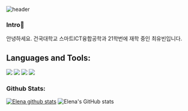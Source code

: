 ![header](https://capsule-render.vercel.app/api?type=waving&color=timeGradient&text=Welcome%20to%20Youbeen's%20GitHub%20&animation=twinkling&fontSize=35&fontAlignY=40&fontAlign=70&height=250)

  
### Intro:raised_hands:
안녕하세요. 건국대학교 스마트ICT융합공학과 21학번에 재학 중인 최유빈입니다.

## Languages and Tools:
<img src="https://img.shields.io/badge/Kotlin-7F52FF?style=for-the-badge&logo=Kotlin&logoColor=white"/>
<img src="https://img.shields.io/badge/-C-A8B9CC?style=flat&logo=C"/></a>
<img src="https://img.shields.io/badge/-Python-3776AB?style=flat&logo=Python"/></a>
<img src="https://img.shields.io/badge/-Java-007396?style=flat&logo=Java"/></a>


### Github Stats:
[![Elena github stats](https://github-readme-stats.vercel.app/api/top-langs/?username=elenachoi26&layout=compact)](https://github.com/elenachoi26/github-readme-stats) 
![Elena's GitHub stats](https://github-readme-stats.vercel.app/api?username=elenachoi26&show_icons=true&theme=tokyonight)


